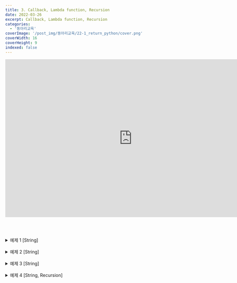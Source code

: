 ```yaml
---
title: 3. Callback, Lambda function, Recursion
date: 2022-03-26
excerpt: Callback, Lambda function, Recursion
categories:
  - '동아리교육'
coverImage: '/post_img/동아리교육/22-1_return_python/cover.png'
coverWidth: 16
coverHeight: 9
indexed: false
---
```


<iframe width="800" height="500" src="https://www.youtube.com/embed/YP43fn5I9qs" title="YouTube video player" frameborder="0" allow="accelerometer; autoplay; clipboard-write; encrypted-media; gyroscope; picture-in-picture" allowfullscreen></iframe>

<br><br>

<details markdown="1">
<summary>예제 1 [String]</summary>
문자열 하나를 인자로 받아 그 문자열이 몇 줄짜리인지 반환하는 함수 lineNum를 작성하시오.
함수 호출 예시

```python
lineNum("Line1\nLine2\nLine3")
lineNum("저번영상\n조회수 3이에요\n시무룩..")
```

함수 반환 예시

```python
3
2
```

<details markdown="1">
<summary>정답</summary>

```python
def lineNum(lines):
    return lines.count('\n') + 1
```

</details></details>
<br>
<details markdown="1">
<summary>예제 2 [String]</summary>

문자열을 뒤집었을 때, 그 결과가 원본과 같은 것을 팰린드롬 문자열 (palindrome)이라고 한다.  
문자열 하나를 인자로 받아 그 문자열이 팰린드롬인지 반환하는 함수 isPalindrome을 작성하시오.  
함수 호출 예시

```python
isPalindrome("tomato")
isPalindrome("level")
```

함수 반환 예시

```python
 False
 True
```

<details markdown="1">
<summary>정답</summary>

```python
def isPalindrome(s):
    return s == [::-1]
```

</details></details>
<br>
<details markdown="1">
<summary>예제 3 [String]</summary>

문자열 두 개를 인자로 받는다. 이 문자열을 a, b라고 할 때 a에서 b를 찾아 <br>
모두 두 번 쓰는 함수 hongzinho를 작성하시오.
함수 호출 예시

```python
hongzinho("2nd grade", "grade")
hongzinho("This test is just a test", "test")
```

함수 반환 예시

```python
"2nd gradegrade"
"This testtest is just a testtest"
```

<details markdown="1">
<summary>정답</summary>

```python
def hongzinho(line, letter):
    return line.replace(letter, letter*2)
```

</details></details>
<br>
<details markdown="1">
<summary>예제 4 [String, Recursion]</summary>

Recursion을 통해 String의 크기를 비교하는 함수 strcmp를 설계한다.

- string 간의 직접적인 비교 연산 사용 X (len을 통한 길이 비교)
- chr() : 한 개의 문자(character)의 Unicode code point를 반환하는 함수

함수 호출 예시

```python
strcmp("bcd", "abc"),
strcmp("abc", "abd"),
strcmp("abcd","abc"),
strcmp("abc", "abcd"),
strcmp("abc", "abc")
```

함수 반환 예시

```python
 1
 -1
 1
 -1
 0
```

```python
def strcmp(s1, s2):
"""
s1 > s2일 경우, 1 반환
s1 == s2일 경우, 0 반환
s1 < s2일 경우, -1 반환
"""

### 두 문자열이 일치하는 경우 #####
if len(s1) == 0 and len(s2) == 0:
# ???

### 한 문자열이 다른 문자열의 앞부분만 일치하는 경우 #####
elif len(s1) == 0:
# ???
elif len(s2) == 0:
# ???

### 특정 인덱스의 문자가 일치하지 않는 경우 #####
elif ord(s1[0]) > ord(s2[0]):
# ???
elif ord(s1[0]) # s1 < s2
# ???

### 특정 인덱스의 문자가 일치하는 경우 #####
else:
# ???
```

<details markdown="1">
<summary>정답</summary>

```python

def strcmp(s1, s2):
"""
s1 > s2일 경우, 1 반환
s1 == s2일 경우, 0 반환
s1 < s2일 경우, -1 반환
"""

if len(s1) == 0 and len(s2) == 0:
    return 0
elif len(s1) == 0:
    return -1
elif len(s2) == 0:
    return 1
elif ord(s1[0]) > ord(s2[0]):
    return 1
elif ord(s1[0]) # s1 < s2
    return -1
else:
    return strcmp(s1[1:], s2[1:])

```

</details></details>
<br>
